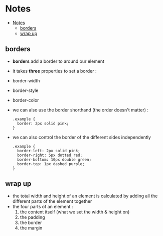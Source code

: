 # Notes
- [Notes](#notes)
  - [borders](#borders)
  - [wrap up](#wrap-up)

## borders 
- **borders** add a border to around our element
- it takes **three** properties to set a border :
- border-width
- border-style
- border-color

- we can also use the border shorthand (the order doesn't matter) :
  ```
  .example {
    border: 2px solid pink;
  }
  ```

- we can also control the border of the different sides independently
  ```
  .example {
    border-left: 2px solid pink;
    border-right: 5px dotted red;
    border-bottom: 10px double green;
    border-top: 1px dashed purple;
  }
  ```
  
## wrap up
- the total width and height of an element is calculated by adding all the 
  different parts of the element together
- the four parts of an element :
  1. the content itself (what we set the width & height on)
  2. the padding
  3. the border 
  4. the margin
